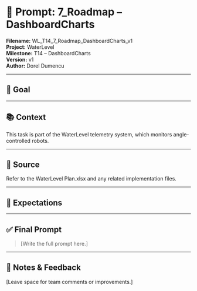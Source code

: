 # 📌 Prompt: 7_Roadmap – DashboardCharts

**Filename:** WL_T14_7_Roadmap_DashboardCharts_v1  
**Project:** WaterLevel  
**Milestone:** T14 – DashboardCharts  
**Version:** v1  
**Author:** Dorel Dumencu

---

## 🎯 Goal



---

## 📚 Context

This task is part of the WaterLevel telemetry system, which monitors angle-controlled robots.

---

## 📂 Source

Refer to the WaterLevel Plan.xlsx and any related implementation files.

---

## 📐 Expectations

---

## ✅ Final Prompt

> [Write the full prompt here.]

---

## 🧠 Notes & Feedback

[Leave space for team comments or improvements.]
